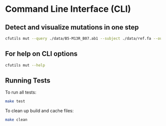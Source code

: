 # Command Line Interface (CLI)

## Detect and visualize mutations in one step

```bash
cfutils mut --query ./data/B5-M13R_B07.ab1 --subject ./data/ref.fa --outdir ./data/ --plot
```

## For help on CLI options

```bash
cfutils mut --help
```

## Running Tests

To run all tests:

```bash
make test
```

To clean up build and cache files:

```bash
make clean
```
